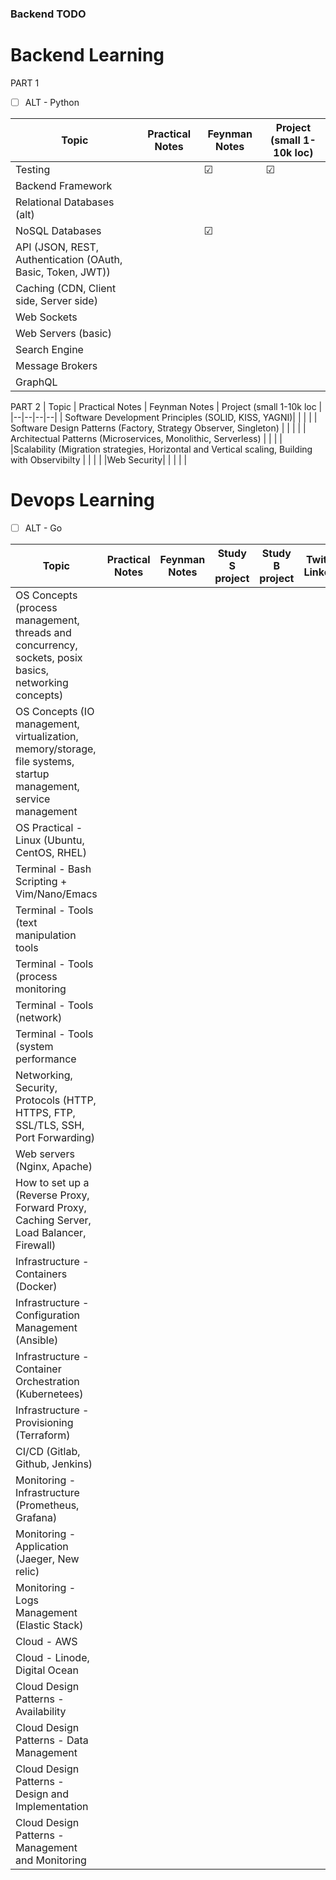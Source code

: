### Backend TODO

# Backend Learning

PART 1

- [ ] ALT - Python

| Topic | Practical Notes | Feynman Notes | Project (small 1-10k loc) |
|--|--|--|--|
|Testing | | ☑︎ | ☑︎ |  
|Backend Framework | |  |  | 
|Relational Databases (alt) | | | | 
|NoSQL Databases | | ☑︎ | | 
|API (JSON, REST, Authentication (OAuth, Basic, Token, JWT)) | | | 
|Caching (CDN, Client side, Server side) | | |  
|Web Sockets| | | | 
|Web Servers (basic)| | | | 
|Search Engine| | | | 
|Message Brokers| | | | 
|GraphQL| | | | 

PART 2
| Topic | Practical Notes | Feynman Notes | Project (small 1-10k loc |
|--|--|--|--|
| Software Development Principles (SOLID, KISS, YAGNI)| | | | 
| Software Design Patterns (Factory, Strategy Observer, Singleton) | | | | 
| Architectual Patterns (Microservices, Monolithic, Serverless) | | | | 
|Scalability (Migration strategies, Horizontal and Vertical scaling, Building with Observibilty | | | | 
|Web Security| | | | |


# Devops Learning

- [ ] ALT - Go

| Topic | Practical Notes | Feynman Notes | Study S project | Study B project | Twitter, Linkedin |
|--|--|--|--|--| -- |
| OS Concepts (process management, threads and concurrency, sockets, posix basics, networking concepts) | | | | | 
| OS Concepts (IO management, virtualization, memory/storage, file systems, startup management, service management | | | | | 
| OS Practical - Linux (Ubuntu, CentOS, RHEL) | | | | | 
| Terminal - Bash Scripting + Vim/Nano/Emacs | | | | | 
| Terminal - Tools (text manipulation tools | | | | | 
| Terminal - Tools (process monitoring | | | | | 
| Terminal - Tools (network) | | | | | 
| Terminal - Tools (system performance | | | | | 
| Networking, Security, Protocols (HTTP, HTTPS, FTP, SSL/TLS, SSH, Port Forwarding) | | | | | 
| Web servers (Nginx, Apache) | | | | | 
| How to set up a (Reverse Proxy, Forward Proxy, Caching Server, Load Balancer, Firewall) | | | | | 
| Infrastructure - Containers (Docker) | | | | | 
| Infrastructure - Configuration Management (Ansible) | | | | | 
| Infrastructure - Container Orchestration (Kubernetees) | | | | | 
| Infrastructure - Provisioning (Terraform) | | | | | 
| CI/CD (Gitlab, Github, Jenkins) | | | | | | 
| Monitoring - Infrastructure (Prometheus, Grafana) | | | | | 
| Monitoring - Application (Jaeger, New relic) | | | | | 
| Monitoring - Logs Management (Elastic Stack) | | | | | 
| Cloud - AWS | | | | | 
| Cloud - Linode, Digital Ocean | | | | | 
| Cloud Design Patterns - Availability | | | | | 
| Cloud Design Patterns - Data Management | | | | | 
| Cloud Design Patterns - Design and Implementation | | | | | 
| Cloud Design Patterns - Management and Monitoring | | | | | 





  

